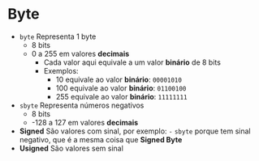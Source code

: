 #  Byte

- `byte` Representa 1 byte
    - 8 bits
    - 0 a 255 em valores **decimais**
        - Cada valor aqui equivale a um valor **binário** de 8 bits
        - Exemplos:
            - 10 equivale ao valor **binário**: `00001010`
            - 100 equivale ao valor **binário**: `01100100`
            - 255 equivale ao valor **binário**: `11111111`
- `sbyte` Representa números negativos
    - 8 bits
    - -128 a 127 em valores **decimais**
- **Signed** São valores com sinal, por exemplo: `-`
    `sbyte` porque tem sinal negativo, que é a mesma coisa que **Signed Byte**
- **Usigned** São valores sem sinal